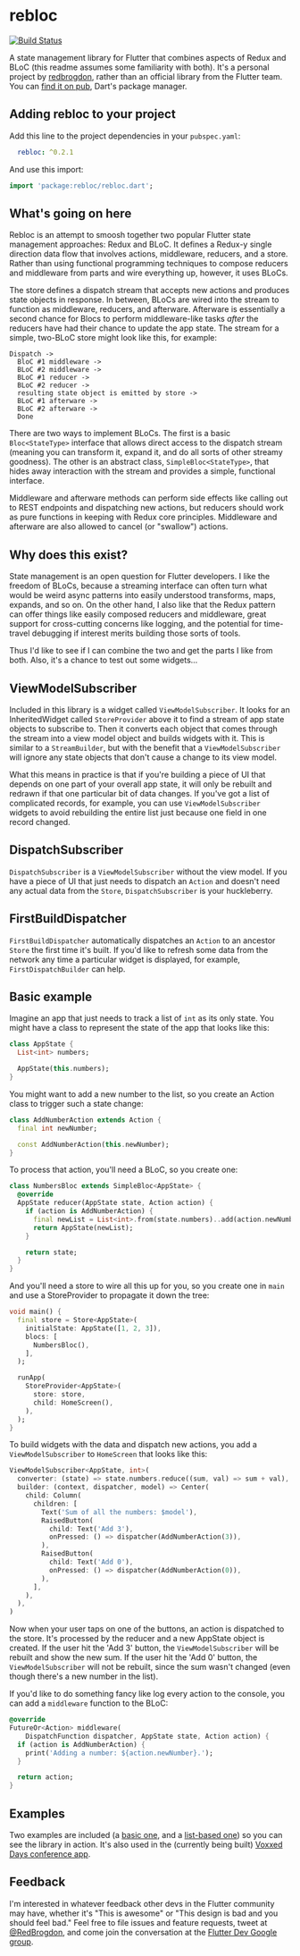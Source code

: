 # rebloc

[![Build Status](https://travis-ci.org/RedBrogdon/rebloc.svg?branch=master)](https://travis-ci.org/RedBrogdon/rebloc)

A state management library for Flutter that combines aspects of Redux
and BLoC (this readme assumes some familiarity with both). It's a
personal project by [redbrogdon](https://github.com/redbrogdon),
rather than an official library from the Flutter team. You can
[find it on pub](https://pub.dartlang.org/packages/rebloc), Dart's
package manager.

## Adding rebloc to your project

Add this line to the project dependencies in your `pubspec.yaml`:

```yaml
  rebloc: ^0.2.1
```

And use this import:

```dart
import 'package:rebloc/rebloc.dart';
```

## What's going on here

Rebloc is an attempt to smoosh together two popular Flutter state
management approaches: Redux and BLoC. It defines a Redux-y single
direction data flow that involves actions, middleware, reducers, and a
store. Rather than using functional programming techniques to compose
reducers and middleware from parts and wire everything up, however, it
uses BLoCs.

The store defines a dispatch stream that accepts new actions and
produces state objects in response. In between, BLoCs are wired into
the stream to function as middleware, reducers, and afterware. Afterware
is essentially a second chance for Blocs to perform middleware-like
tasks *after* the reducers have had their chance to update the app
state. The stream for a simple, two-BLoC store might look like this, for
example:

```
Dispatch ->
  BloC #1 middleware ->
  BLoC #2 middleware ->
  BLoC #1 reducer ->
  BLoC #2 reducer ->
  resulting state object is emitted by store ->
  BLoC #1 afterware ->
  BLoC #2 afterware ->
  Done
```

There are two ways to implement BLoCs. The first is a basic
`Bloc<StateType>` interface that allows direct access to the dispatch
stream (meaning you can transform it, expand it, and do all sorts of
other streamy goodness). The other is an abstract class,
`SimpleBloc<StateType>`, that hides away interaction with the stream and
provides a simple, functional interface.

Middleware and afterware methods can perform side effects like calling
out to REST endpoints and dispatching new actions, but reducers should
work as pure functions in keeping with Redux core principles. Middleware
and afterware are also allowed to cancel (or "swallow") actions.

## Why does this exist?

State management is an open question for Flutter developers. I like
the freedom of BLoCs, because a streaming interface can often turn what
would be weird async patterns into easily understood transforms, maps,
expands, and so on. On the other hand, I also like that the Redux
pattern can offer things like easily composed reducers and middleware,
great support for cross-cutting concerns like logging, and the potential
for time-travel debugging if interest merits building those sorts of
tools.

Thus I'd like to see if I can combine the two and get the parts I like
from both. Also, it's a chance to test out some widgets...

## ViewModelSubscriber

Included in this library is a widget called `ViewModelSubscriber`.
It looks for an InheritedWidget called `StoreProvider` above it to
find a stream of app state objects to subscribe to. Then it converts
each object that comes through the stream into a view model object and
builds widgets with it. This is similar to a `StreamBuilder`, but with
the benefit that a `ViewModelSubscriber` will ignore any state objects
that don't cause a change to its view model.

What this means in practice is that if you're building a piece of UI
that depends on one part of your overall app state, it will only be
rebuilt and redrawn if that one particular bit of data changes. If
you've got a list of complicated records, for example, you can use
`ViewModelSubscriber` widgets to avoid rebuilding the entire list just
because one field in one record changed.

## DispatchSubscriber

`DispatchSubscriber` is a `ViewModelSubscriber` without the view model.
If you have a piece of UI that just needs to dispatch an `Action` and
doesn't need any actual data from the `Store`, `DispatchSubscriber` is
your huckleberry.

## FirstBuildDispatcher

`FirstBuildDispatcher` automatically dispatches an `Action` to an
ancestor `Store` the first time it's built. If you'd like to refresh
some data from the network any time a particular widget is displayed,
for example, `FirstDispatchBuilder` can help.

## Basic example

Imagine an app that just needs to track a list of `int` as its only
state. You might have a class to represent the state of the app that
looks like this:

```dart
class AppState {
  List<int> numbers;

  AppState(this.numbers);
}
```

You might want to add a new number to the list, so you create an Action
class to trigger such a state change:

```dart
class AddNumberAction extends Action {
  final int newNumber;

  const AddNumberAction(this.newNumber);
}
```

To process that action, you'll need a BLoC, so you create one:

```dart
class NumbersBloc extends SimpleBloc<AppState> {
  @override
  AppState reducer(AppState state, Action action) {
    if (action is AddNumberAction) {
      final newList = List<int>.from(state.numbers)..add(action.newNumber);
      return AppState(newList);
    }

    return state;
  }
}
```

And you'll need a store to wire all this up for you, so you create one
in `main` and use a StoreProvider to propagate it down the tree:

```dart
void main() {
  final store = Store<AppState>(
    initialState: AppState([1, 2, 3]),
    blocs: [
      NumbersBloc(),
    ],
  );

  runApp(
    StoreProvider<AppState>(
      store: store,
      child: HomeScreen(),
    ),
  );
}
```

To build widgets with the data and dispatch new actions, you add a
`ViewModelSubscriber` to `HomeScreen` that looks like this:

```dart
ViewModelSubscriber<AppState, int>(
  converter: (state) => state.numbers.reduce((sum, val) => sum + val),
  builder: (context, dispatcher, model) => Center(
    child: Column(
      children: [
        Text('Sum of all the numbers: $model'),
        RaisedButton(
          child: Text('Add 3'),
          onPressed: () => dispatcher(AddNumberAction(3)),
        ),
        RaisedButton(
          child: Text('Add 0'),
          onPressed: () => dispatcher(AddNumberAction(0)),
        ),
      ],
    ),
  ),
)
```

Now when your user taps on one of the buttons, an action is dispatched
to the store. It's processed by the reducer and a new AppState
object is created. If the user hit the 'Add 3' button, the
`ViewModelSubscriber` will be rebuilt and show the new sum. If the user
hit the 'Add 0' button, the `ViewModelSubscriber` will not be rebuilt,
since the sum wasn't changed (even though there's a new number in the
list).

If you'd like to do something fancy like log every action to the
console, you can add a `middleware` function to the BLoC:

```dart
@override
FutureOr<Action> middleware(
    DispatchFunction dispatcher, AppState state, Action action) {
  if (action is AddNumberAction) {
    print('Adding a number: ${action.newNumber}.');
  }

  return action;
}
```

## Examples

Two examples are included (a
[basic one](https://github.com/RedBrogdon/rebloc/tree/master/example),
and a [list-based one](https://github.com/RedBrogdon/rebloc/tree/master/listexample))
so you can see the library in action. It's also used in the (currently
being built)
[Voxxed Days conference app](https://github.com/devoxx/voxxedapp).

## Feedback

I'm interested in whatever feedback other devs in the Flutter community
may have, whether it's "This is awesome" or "This design is bad and you
should feel bad." Feel free to file issues and feature requests, tweet
at [@RedBrogdon](https://twitter.com/redbrogdon), and come join the
conversation at the
[Flutter Dev Google group](https://groups.google.com/forum/#!forum/flutter-dev).
